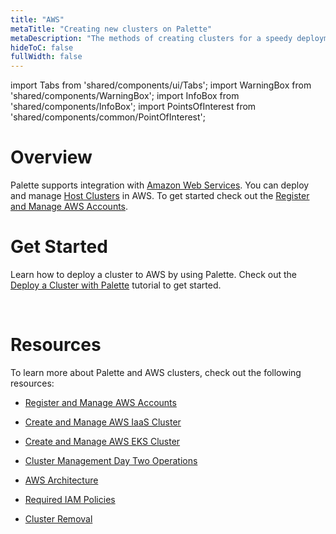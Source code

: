 ```yaml
---
title: "AWS"
metaTitle: "Creating new clusters on Palette"
metaDescription: "The methods of creating clusters for a speedy deployment on any CSP"
hideToC: false
fullWidth: false
---
```


import Tabs from 'shared/components/ui/Tabs';
import WarningBox from 'shared/components/WarningBox';
import InfoBox from 'shared/components/InfoBox';
import PointsOfInterest from 'shared/components/common/PointOfInterest';


# Overview

Palette supports integration with [Amazon Web Services](https://aws.amazon.com/). You can deploy and manage [Host Clusters](/glossary-all#hostcluster) in AWS. To get started check out the [Register and Manage AWS Accounts](/clusters/public-cloud/aws/add-aws-accounts). 



# Get Started

Learn how to deploy a cluster to AWS by using Palette. Check out the [Deploy a Cluster with Palette](/clusters/public-cloud/deploy-k8s-cluster) tutorial to get started.



<br />

# Resources

To learn more about Palette and AWS clusters, check out the following resources:

- [Register and Manage AWS Accounts](/clusters/public-cloud/aws/add-aws-accounts)


- [Create and Manage AWS IaaS Cluster](/clusters/public-cloud/aws/create-cluster)


- [Create and Manage AWS EKS Cluster](/clusters/public-cloud/aws/eks)


- [Cluster Management Day Two Operations](/clusters/cluster-management)


- [AWS Architecture](/clusters/public-cloud/aws/architecture)


- [Required IAM Policies](/clusters/public-cloud/aws/required-iam-policies)


- [Cluster Removal](/clusters/cluster-management/remove-clusters)
